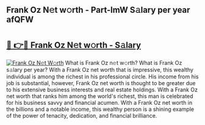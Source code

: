 ## Frank Oz N𝚎t w𝚘rth - Part-lmW S𝚊lary per year afQFW

# <h2><a href="http://gc11j59.nevu.top/?p=Frank+Oz">🔗 👉🔴 Frank Oz N𝚎t w𝚘rth - S𝚊lary</a></h2>

[![Frank Oz N𝚎t W𝚘rth](https://i.imgur.com/Oavwk0R.jpeg)](http://gc11j59.nevu.top/?p=Frank+Oz)
What is Frank Oz n𝚎t w𝚘rth? What is Frank Oz s𝚊lary per year?
With a Frank Oz net worth that is impressive, this wealthy individual is among the richest in his professional circle. His income from his job is substantial, however, Frank Oz net worth is thought to be greater due to his extensive business interests and real estate holdings. With a Frank Oz net worth that ranks him among the world's richest, this man is celebrated for his business savvy and financial acumen. With a Frank Oz net worth in the billions and a notable income, this wealthy person is a shining example of the power of tenacity, dedication, and financial brilliance.
